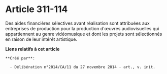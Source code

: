 # Article 311-114

Des aides financières sélectives avant réalisation sont attribuées aux entreprises de production pour la production d'œuvres
audiovisuelles qui appartiennent au genre vidéomusique et dont les projets sont sélectionnés en raison de leur intérêt
artistique.

**Liens relatifs à cet article**

	**Créé par**:

	  - Délibération n°2014/CA/11 du 27 novembre 2014 - art., v. init.
